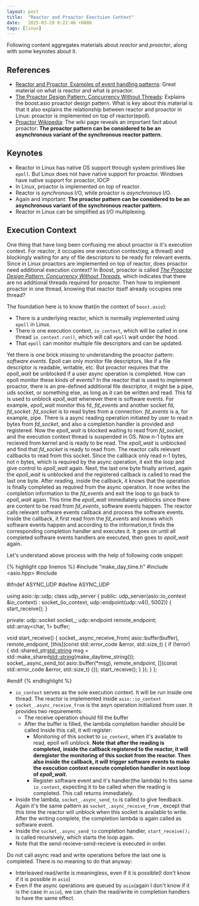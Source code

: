 ```yaml
---
layout: post
title:  "Reactor and Proactor Exectuion Context"
date:   2025-03-29 9:22:46 +0800
tags: [linux]
---
```



Following content aggregates materials about *reactor* and *proactor*, along with some keynotes about it.

## References

- [Reactor and Proactor, Examples of event handling patterns](https://github.com/shan-weiqiang/shan-weiqiang.github.io/blob/main/assets/files/tpd_reactor_proactor.pdf): Great material on what is reactor and what is proactor.
- [The Proactor Design Pattern: Concurrency Without Threads](https://github.com/shan-weiqiang/shan-weiqiang.github.io/blob/main/assets/files/The%20Proactor%20Design%20Pattern.pdf): Explains the boost.asio proactor design pattern. What is key about this material is that it also explains the relationship between reactor and proactor in Linux: proactor is implemented on top of reactor(epoll).
- [Proactor Wikipedia](https://en.wikipedia.org/wiki/Proactor_pattern): The wiki page reveals an important fact about proactor: **The proactor pattern can be considered to be an asynchronous variant of the synchronous reactor pattern.**

## Keynotes

- Reactor in Linux has native OS support through system primitives like `epoll`. But Linux does not have native support for proactor. Windows have native support for proactor, IOCP
- In Linux, proactor is implemented on top of reactor.
- Reactor is *synchronous* I/O, while proactor is *asynchronous* I/O.
- Again and important: **The proactor pattern can be considered to be an asynchronous variant of the synchronous reactor pattern.**
- Reactor in Linux can be simplified as I/O multiplexing.

## Execution Context

One thing that have long been confusing me about proactor is it's execution context. For reactor, it occupies one execution context(eg, a thread) and blockingly waiting for any of file descriptors to be ready for relevant events. Since in Linux proactors are implemented on top of reactor, does proactor need additional execution context? In Boost, proactor is called [*The Proactor Design Pattern: Concurrency Without Threads*](https://live.boost.org/doc/libs/1_47_0/doc/html/boost_asio/overview/core/async.html), which indicates that there are no additional threads required for proactor. Then how to implement proactor in one thread, knowing that reactor itself already occupies one thread?

The foundation here is to know that(in the context of `boost.asio`):

- There is a underlying reactor, which is normally implemented using `epoll` in Linux. 
- There is one execution context, `io_context`, which will be called in one thread `io_context.run()`, which will call `epoll` wait under the hood.
- That `epoll` can monitor multiple file descriptors and can be updated.

Yet there is one brick missing to understanding the proactor pattern: *software events*. Epoll can only monitor file descriptors, like if a file descriptor is readable, writable, etc. But proactor requires that the *epoll_wait* be unblocked if a user async operation is completed. How can epoll monitor these kinds of events? In the reactor that is used to implement proactor, there is an pre-defined additional file descriptor, it might be a pipe, uds socket, or something else, as long as it can be written and read. This fd is used to unblock *epoll_wait* whenever there is software events. For example, *epoll_wait* monitor this fd, *fd_events* and another socket fd, *fd_socket*. *fd_socket* is to read bytes from a connection. *fd_events* is a, for example, pipe. There is a async reading operation initiated by user to read n bytes from *fd_socket*, and also a completion handler is provided and registered. Now the *epoll_wait* is blocked waiting to read from *fd_socket*, and the execution context thread is suspended in OS. Now n-1 bytes are recieved from kernel and is ready to be read. The *epoll_wait* is unblocked and find that *fd_socket* is ready to read from. The reactor calls relevant callbacks to read from this socket. Since the callback only read n-1 bytes, not n bytes, which is required by the async operation, it exit the loop and give control to *epoll_wait* again. Next, the last one byte finally arrived, again the *epoll_wait* is unblocked and the registered callback is called to read the last one byte. After reading, inside the callback, it knows that the operation is finally completed as required from the async operation. It now writes the completion information to the *fd_events* and exit the loop to go back to *epoll_wait* again. This time the *epoll_wait* immediately unblocks since there are content to be read from *fd_events*, software events happen. The reactor calls relevant software events callback and process the software events. Inside the callback, it first read from the *fd_events* and knows which software events happen and according to the information,it finds the corresponding completion handler and executes it. It goes on until all completed software events handlers are executed, then goes to *epoll_wait* again.

Let's understand above process with the help of following code snippet:

{% highlight cpp linenos %}
#include "make_day_time.h"
#include <asio.hpp>
#include <memory>

#ifndef ASYNC_UDP
#define ASYNC_UDP

using asio::ip::udp;
class udp_server {
public:
  udp_server(asio::io_context &io_context)
      : socket_(io_context, udp::endpoint(udp::v4(), 5002)) {
    start_receive();
  }

private:
  udp::socket socket_;
  udp::endpoint remote_endpoint;
  std::array<char, 1> buffer;

  void start_receive() {
    socket_.async_receive_from(
        asio::buffer(buffer), remote_endpoint,
        [this](const std::error_code &error, std::size_t) {
          if (!error) {
            std::shared_ptr<std::string> msg =
                std::make_shared<std::string>(make_daytime_string());
            socket_.async_send_to(
                asio::buffer(*msg), remote_endpoint,
                [](const std::error_code &error, std::size_t) {});
            start_receive();
          }
        });
  }
};

#endif
{% endhighlight %}

- `io_context` serves as the sole execution context. It will be run inside one thread. The reactor is implemented inside `asio::io_context`
- `socket_.async_receive_from` is the asyn operation initialized from user. It provides two requirements:
    - The receive operation should fill the buffer
    - After the buffer is filled, the lambda completion handler should be called
    Inside this call, it will register:
        - Monitoring of this socket to `io_context`, when it's available to read, epoll will unblock. **Note that after the reading is completed, inside the callback registered to the reactor, it will deregister the monitoring of this socket from the reactor. Then also inside the callback, it will trigger software events to make the execution context execute completion handler in next loop of *epoll_wait*.**
        - Register software event and it's handler(the lambda) to this same `io_context`, expecting it to be called when the reading is completed. This call returns immediately. 
- Inside the lambda, `socket_.async_send_to` is called to give feedback. Again it's the same pattern as `socket_.async_receive_from` , except that this time the reactor will unblock when this socket is available to write. After the writing complete, the completion lambda is again called as software event.
- Inside the `socket_.async_send_to` completion handler, `start_receive();` is called recursively, which starts the loop again.
- Note that the send-recieve-send-recieve is executed in order.

Do not call async read and write operations before the last one is completed. There is no meaning to do that anyway:

- Interleaved read/write is meaningless, even if it is possible(I don't know if it is possible in `asio`)
- Even if the async operations are queued by `asio`(again I don't know if it is the case in `asio`), we can chain the read/write in completion handlers to have the same effect.
